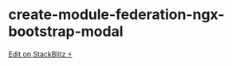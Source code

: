 # create-module-federation-ngx-bootstrap-modal

[Edit on StackBlitz ⚡️](https://stackblitz.com/edit/create-emigj7)